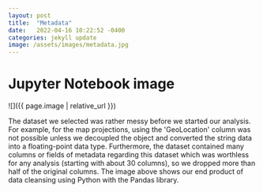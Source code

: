 ```yaml
---
layout: post
title:  "Metadata"
date:   2022-04-16 10:22:52 -0400
categories: jekyll update
image: /assets/images/metadata.jpg
---
```

# Jupyter Notebook image
![]({{ page.image | relative_url }})

The dataset we selected was rather messy before we started our analysis. For example, for the map projections, using the 'GeoLocation' column was not possible unless we decoupled the object and converted the string data into a floating-point data type. Furthermore, the dataset contained many columns or fields of metadata regarding this dataset which was worthless for any analysis (starting with about 30 columns), so we dropped more than half of the original columns. The image above shows our end product of data cleansing using Python with the Pandas library.